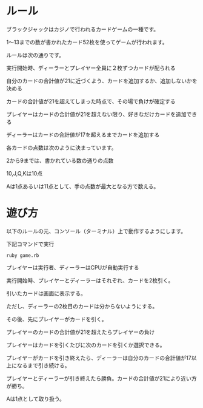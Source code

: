 # ルール

ブラックジャックはカジノで行われるカードゲームの一種です。

1〜13までの数が書かれたカード52枚を使ってゲームが行われます。

ルールは次の通りです。

実行開始時、ディーラーとプレイヤー全員に２枚ずつカードが配られる

自分のカードの合計値が21に近づくよう、カードを追加するか、追加しないかを決める

カードの合計値が21を超えてしまった時点で、その場で負けが確定する

プレイヤーはカードの合計値が21を超えない限り、好きなだけカードを追加できる

ディーラーはカードの合計値が17を超えるまでカードを追加する

各カードの点数は次のように決まっています。

2から9までは、書かれている数の通りの点数

10,J,Q,Kは10点

Aは1点あるいは11点として、手の点数が最大となる方で数える。

# 遊び方

以下のルールの元、コンソール（ターミナル）上で動作するようにします。

下記コマンドで実行

``` ruby game.rb ```

プレイヤーは実行者、ディーラーはCPUが自動実行する

実行開始時、プレイヤーとディーラーはそれぞれ、カードを2枚引く。

引いたカードは画面に表示する。

ただし、ディーラーの2枚目のカードは分からないようにする。

その後、先にプレイヤーがカードを引く。

プレイヤーのカードの合計値が21を超えたらプレイヤーの負け

プレイヤーはカードを引くたびに次のカードを引くか選択できる。

プレイヤーがカードを引き終えたら、ディーラーは自分のカードの合計値が17以上になるまで引き続ける。

プレイヤーとディーラーが引き終えたら勝負。カードの合計値が21により近い方が勝ち。

Aは1点として取り扱う。
